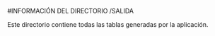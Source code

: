 #INFORMACIÓN DEL DIRECTORIO /SALIDA

Este directorio contiene todas las tablas generadas por la aplicación.